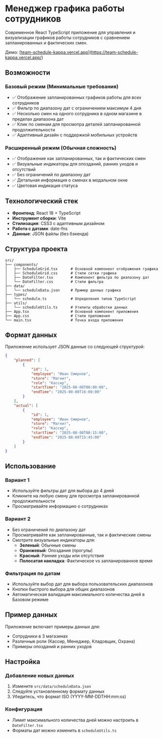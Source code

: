 # Менеджер графика работы сотрудников

Современное React TypeScript приложение для управления и визуализации графиков работы сотрудников с сравнением запланированных и фактических смен.

Демо: [[team-schedule-kappa.vercel.app](https://vercel.com/romans-projects-6d268406/team-schedule)](https://team-schedule-kappa.vercel.app/)

## Возможности

### Базовый режим (Минимальные требования)

- ✅ Отображение запланированных графиков работы для всех сотрудников
- ✅ Фильтр по диапазону дат с ограничением максимум 4 дня
- ✅ Несколько смен на одного сотрудника в одном магазине в пределах диапазона дат
- ✅ Клик по сменам для просмотра деталей запланированной продолжительности
- ✅ Адаптивный дизайн с поддержкой мобильных устройств

### Расширенный режим (Обычная сложность)

- ✅ Отображение как запланированных, так и фактических смен
- ✅ Визуальные индикаторы для опозданий, ранних уходов и отсутствий
- ✅ Без ограничений по диапазону дат
- ✅ Детальная информация о сменах в модальном окне
- ✅ Цветовая индикация статуса

## Технологический стек

- **Фронтенд**: React 18 + TypeScript
- **Инструмент сборки**: Vite
- **Стилизация**: CSS3 с адаптивным дизайном
- **Работа с датами**: date-fns
- **Данные**: JSON файлы (без бэкенда)

## Структура проекта

```
src/
├── components/
│   ├── ScheduleGrid.tsx      # Основной компонент отображения графика
│   ├── ScheduleGrid.css      # Стили сетки графика
│   ├── DateFilter.tsx        # Компонент фильтра по диапазону дат
│   └── DateFilter.css        # Стили фильтра
├── data/
│   └── scheduleData.json     # Пример данных графика
├── types/
│   └── schedule.ts           # Определения типов TypeScript
├── utils/
│   └── scheduleUtils.ts      # Утилиты обработки данных
├── App.tsx                   # Основной компонент приложения
├── App.css                   # Стили приложения
└── main.tsx                  # Точка входа приложения
```

## Формат данных

Приложение использует JSON данные со следующей структурой:

```json
{
	"planned": [
		{
			"id": 1,
			"employee": "Иван Смирнов",
			"store": "Магнит",
			"role": "Кассир",
			"startTime": "2025-08-08T08:00:00",
			"endTime": "2025-08-08T16:00:00"
		}
	],
	"actual": [
		{
			"id": 1,
			"employee": "Иван Смирнов",
			"store": "Магнит",
			"role": "Кассир",
			"startTime": "2025-08-08T08:15:00",
			"endTime": "2025-08-08T15:45:00"
		}
	]
}
```

## Использование

### Вариант 1

- Используйте фильтры дат для выбора до 4 дней
- Кликните на любую смену для просмотра запланированной продолжительности
- Просматривайте информацию о сотрудниках

### Вариант 2

- Без ограничений по диапазону дат
- Просматривайте как запланированные, так и фактические смены
- Смотрите визуальные индикаторы для:
  - **Зеленый**: Обычные смены
  - **Оранжевый**: Опоздания (прогулы)
  - **Красный**: Ранние уходы или отсутствия
  - **Полосатая накладка**: Фактическое vs запланированное время

### Фильтрация по датам

- Используйте выбор дат для выбора пользовательских диапазонов
- Кнопки быстрого выбора для общих диапазонов
- Автоматическая валидация максимального количества дней в Базовом режиме

## Пример данных

Приложение включает примеры данных для:

- Сотрудники в 3 магазинах
- Различные роли (Кассир, Менеджер, Кладовщик, Охрана)
- Примеры опозданий и ранних уходов

## Настройка

### Добавление новых данных

1. Измените `src/data/scheduleData.json`
2. Следуйте установленному формату данных
3. Убедитесь, что формат ISO (YYYY-MM-DDTHH:mm:ss)

### Конфигурация

- Лимит максимального количества дней можно настроить в `DateFilter.tsx`
- Форматы дат можно изменить в `scheduleUtils.ts`
